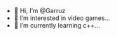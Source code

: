 - 👋 Hi, I’m @Garruz
- 👀 I’m interested in video games...
- 🌱 I’m currently learning c++...

<!---
Garruz/Garruz is a ✨ special ✨ repository because its `README.md` (this file) appears on your GitHub profile.
You can click the Preview link to take a look at your changes.
--->
